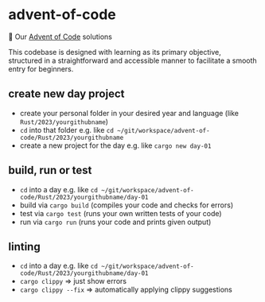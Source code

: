 # advent-of-code

🎄 Our [Advent of Code](https://adventofcode.com) solutions

This codebase is designed with learning as its primary objective,  
structured in a straightforward and accessible manner to facilitate a smooth entry for beginners.

## create new day project

-   create your personal folder in your desired year and language (like `Rust/2023/yourgithubname`)
-   `cd` into that folder e.g. like `cd ~/git/workspace/advent-of-code/Rust/2023/yourgithubname`
-   create a new project for the day e.g. like `cargo new day-01`

## build, run or test

-   `cd` into a day e.g. like `cd ~/git/workspace/advent-of-code/Rust/2023/yourgithubname/day-01`
-   build via `cargo build` (compiles your code and checks for errors)
-   test via `cargo test` (runs your own written tests of your code)
-   run via `cargo run` (runs your code and prints given output)

## linting

-   `cd` into a day e.g. like `cd ~/git/workspace/advent-of-code/Rust/2023/yourgithubname/day-01`
-   `cargo clippy` => just show errors
-   `cargo clippy --fix` => automatically applying clippy suggestions
